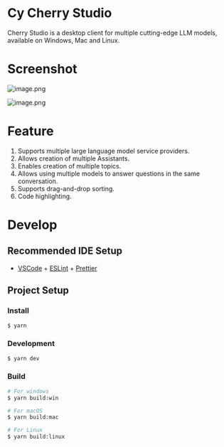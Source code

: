 # Cy Cherry Studio

Cherry Studio is a desktop client for multiple cutting-edge LLM models, available on Windows, Mac and Linux.

# Screenshot

![image.png](https://s2.loli.net/2024/07/16/IAVSOorsfFQyGhM.png)

![image.png](https://s2.loli.net/2024/07/16/IQPz12OajfNoBTV.png)

# Feature

1. Supports multiple large language model service providers.
2. Allows creation of multiple Assistants.
3. Enables creation of multiple topics.
4. Allows using multiple models to answer questions in the same conversation.
5. Supports drag-and-drop sorting.
6. Code highlighting.

# Develop

## Recommended IDE Setup

- [VSCode](https://code.visualstudio.com/) + [ESLint](https://marketplace.visualstudio.com/items?itemName=dbaeumer.vscode-eslint) + [Prettier](https://marketplace.visualstudio.com/items?itemName=esbenp.prettier-vscode)

## Project Setup

### Install

```bash
$ yarn
```

### Development

```bash
$ yarn dev
```

### Build

```bash
# For windows
$ yarn build:win

# For macOS
$ yarn build:mac

# For Linux
$ yarn build:linux
```
